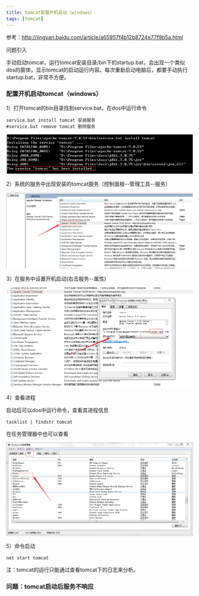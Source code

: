 ```yaml
---
title: tomcat配置开机启动（windows）
tags: [tomcat]
---
```


参考：http://jingyan.baidu.com/article/a65957f4b12b8724e77f9b5a.html

问题引入

手动启动tomcat，运行tomcat安装目录/bin下的startup.bat，会出现一个类似dos的窗体，显示tomcat的启动运行内容。每次重新启动电脑后，都要手动执行startup.bat，非常不方便。

### 配置开机启动tomcat（windows）

1）打开tomcat的bin目录找到service.bat，在dos中运行命令

```
service.bat install tomcat 安装服务
#service.bat remove tomcat 删除服务
```

![](/images/middleware/tomcat/tomcat-install-service.png)

2）系统的服务中出现安装的tomcat服务（控制面板--管理工具--服务）

![](/images/middleware/tomcat/tomcat-windows-service.png)

3）在服务中设置开机启动(右击服务--属性)

![](/images/middleware/tomcat/tomcat-windows-startup.png)

4）查看进程

启动后可以dos中运行命令，查看其进程信息

```
tasklist | findstr tomcat
```

在任务管理器中也可以查看

![](/images/middleware/tomcat/tomcat-windows-manager.png)

5）命令启动

```
net start tomcat
```

注：tomcat的运行只能通过查看tomcat下的日志来分析。

### 问题：tomcat启动后服务不响应



